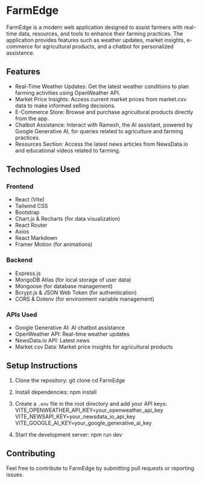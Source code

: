 # FarmEdge

FarmEdge is a modern web application designed to assist farmers with real-time data, resources, and tools to enhance their farming practices. The application provides features such as weather updates, market insights, e-commerce for agricultural products, and a chatbot for personalized assistance.

## Features

- Real-Time Weather Updates: Get the latest weather conditions to plan farming activities using OpenWeather API.
- Market Price Insights: Access current market prices from market.csv data to make informed selling decisions.
- E-Commerce Store: Browse and purchase agricultural products directly from the app.
- Chatbot Assistance: Interact with Ramesh, the AI assistant, powered by Google Generative AI, for queries related to   agriculture and farming practices.
- Resources Section: Access the latest news articles from NewsData.io and educational videos related to farming.


## Technologies Used

### Frontend
- React (Vite)
- Tailwind CSS
- Bootstrap
- Chart.js & Recharts (for data visualization)
- React Router
- Axios
- React Markdown
- Framer Motion (for animations)

### Backend
- Express.js
- MongoDB Atlas (for local storage of user data)
- Mongoose (for database management)
- Bcrypt.js & JSON Web Token (for authentication)
- CORS & Dotenv (for environment variable management)

### APIs Used
- Google Generative AI: AI chatbot assistance
- OpenWeather API: Real-time weather updates
- NewsData.io API: Latest news
- Market.csv Data: Market price insights for agricultural products

## Setup Instructions

1. Clone the repository:
   git clone <repository-url>
   cd FarmEdge

2. Install dependencies:
   npm install

3. Create a `.env` file in the root directory and add your API keys:
   VITE_OPENWEATHER_API_KEY=your_openweather_api_key
   VITE_NEWSAPI_KEY=your_newsdata_io_api_key
   VITE_GOOGLE_AI_KEY=your_google_generative_ai_key

4. Start the development server:
   npm run dev

## Contributing
Feel free to contribute to FarmEdge by submitting pull requests or reporting issues.
